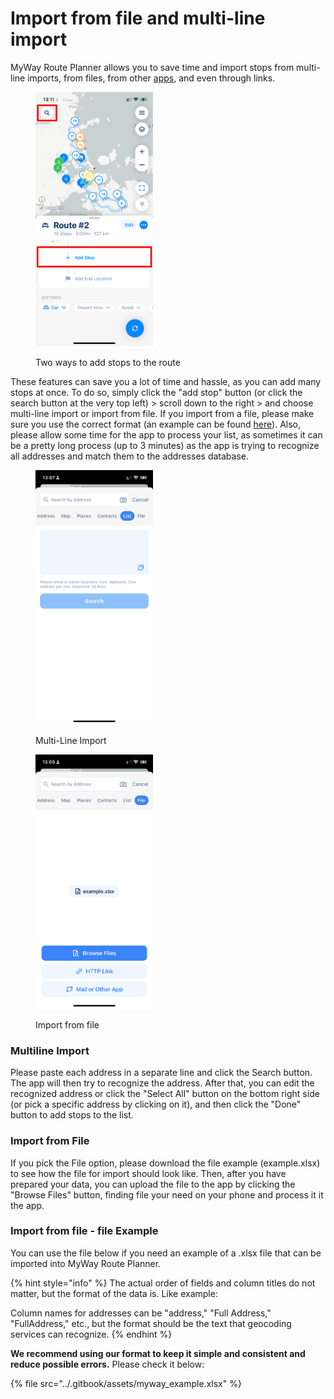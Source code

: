 # Import from file and multi-line import

MyWay Route Planner allows you to save time and import stops from multi-line imports, from files, from other [apps](how-to-import-xlsx-files-from-other-apps.md), and even through links.

<figure><img src="../.gitbook/assets/B8239E66-ACD9-4D1E-8F34-FDEF6872F09D (1).png" alt="" width="188"><figcaption><p>Two ways to add stops to the route</p></figcaption></figure>

These features can save you a lot of time and hassle, as you can add many stops at once. To do so, simply click the "add stop" button (or click the search button at the very top left) > scroll down to the right > and choose multi-line import or import from file. If you import from a file, please make sure you use the correct format (an example can be found [here](import-from-file-and-multi-line-import.md#import-from-file-file-example)). Also, please allow some time for the app to process your list, as sometimes it can be a pretty long process (up to 3 minutes) as the app is trying to recognize all addresses and match them to the addresses database.

<div>

<figure><img src="../.gitbook/assets/D789445A-AA47-4B3D-A2A6-63D72584651A (2).PNG" alt="" width="188"><figcaption><p>Multi-Line Import</p></figcaption></figure>

 

<figure><img src="../.gitbook/assets/74FCE7F4-6360-4635-93A7-81CB111F9B0E (2).PNG" alt="" width="188"><figcaption><p>Import from file</p></figcaption></figure>

</div>

### Multiline Import

Please paste each address in a separate line and click the Search button. The app will then try to recognize the address. After that, you can edit the recognized address or click the "Select All" button on the bottom right side (or pick a specific address by clicking on it), and then click the "Done" button to add stops to the list.

### Import from File

If you pick the File option, please download the file example (example.xlsx) to see how the file for import should look like. Then, after you have prepared your data, you can upload the file to the app by clicking the "Browse Files" button, finding file your need on your phone and process it it the app.

### Import from file - file Example

You can use the file below if you need an example of a .xlsx file that can be imported into MyWay Route Planner.

{% hint style="info" %}
The actual order of fields and column titles do not matter, but the format of the data is. Like example:&#x20;

Column names for addresses can be "address," "Full Address," "FullAddress," etc., but the format should be the text that geocoding services can recognize.
{% endhint %}

**We recommend using our format to keep it simple and consistent and reduce possible errors.** Please check it below:

{% file src="../.gitbook/assets/myway_example.xlsx" %}
